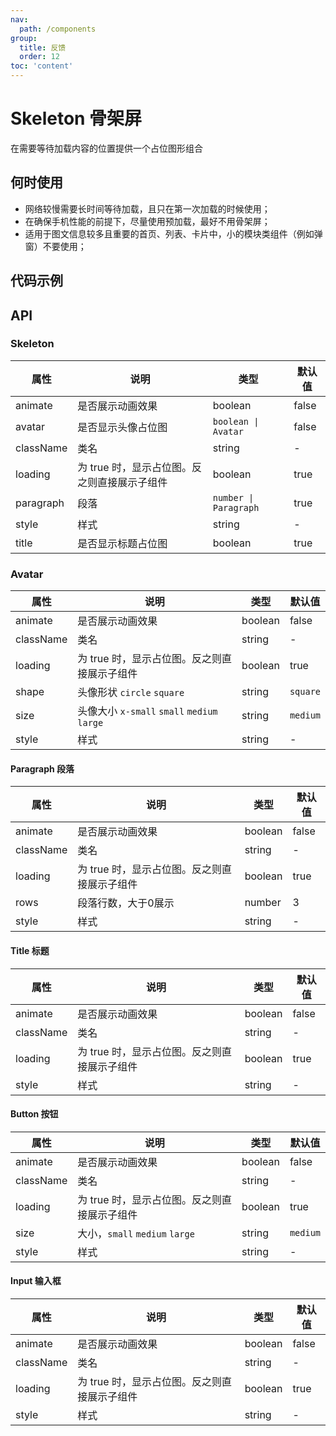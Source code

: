 ```yaml
---
nav:
  path: /components
group:
  title: 反馈
  order: 12
toc: 'content'
---
```


#  Skeleton 骨架屏
在需要等待加载内容的位置提供一个占位图形组合
## 何时使用
- 网络较慢需要长时间等待加载，且只在第一次加载的时候使用；
- 在确保手机性能的前提下，尽量使用预加载，最好不用骨架屏；
- 适用于图文信息较多且重要的首页、列表、卡片中，小的模块类组件（例如弹窗）不要使用；

## 代码示例
<code src='pages/Skeleton/index'></code>

## API

### Skeleton
| 属性 | 说明 | 类型 | 默认值 |
| -----|-----|-----|----- |
| animate | 是否展示动画效果 | boolean | false | 
| avatar | 是否显示头像占位图 | `boolean \| Avatar`  | false | 
| className | 类名 | string | - | 
| loading | 为 true 时，显示占位图。反之则直接展示子组件 | boolean  | true | 
| paragraph | 段落 |  `number \| Paragraph` | true | 
| style | 样式 | string | - | 
| title | 是否显示标题占位图 | boolean | true | 

### Avatar

| 属性 | 说明 | 类型 | 默认值 |
| -----|-----|-----|----- |
| animate | 是否展示动画效果 | boolean | false | 
| className | 类名 | string | - | 
| loading | 为 true 时，显示占位图。反之则直接展示子组件 | boolean  | true |
| shape | 头像形状 `circle` `square` | string | `square` | 
| size | 头像大小 `x-small` `small` `medium` `large`  | string | `medium` | 
| style | 样式 | string | - | 

#### Paragraph 段落

| 属性 | 说明 | 类型 | 默认值 |
| -----|-----|-----|----- |
| animate | 是否展示动画效果 | boolean | false | 
| className | 类名 | string | - | 
| loading | 为 true 时，显示占位图。反之则直接展示子组件 | boolean  | true |
| rows | 段落行数，大于0展示 | number | 3 | 
| style | 样式 | string | - | 

#### Title 标题

| 属性 | 说明 | 类型 | 默认值 |
| -----|-----|-----|----- |
| animate | 是否展示动画效果 | boolean | false | 
| className | 类名 | string | - | 
| loading | 为 true 时，显示占位图。反之则直接展示子组件 | boolean  | true |
| style | 样式 | string | - | 

#### Button 按钮

| 属性 | 说明 | 类型 | 默认值 |
| -----|-----|-----|----- |
| animate | 是否展示动画效果 | boolean | false | 
| className | 类名 | string | - | 
| loading | 为 true 时，显示占位图。反之则直接展示子组件 | boolean  | true |
| size | 大小，`small` `medium` `large` | string | `medium` |
| style | 样式 | string | - | 

#### Input 输入框

| 属性 | 说明 | 类型 | 默认值 |
| -----|-----|-----|----- |
| animate | 是否展示动画效果 | boolean | false | 
| className | 类名 | string | - | 
| loading | 为 true 时，显示占位图。反之则直接展示子组件 | boolean  | true |
| style | 样式 | string | - | 

